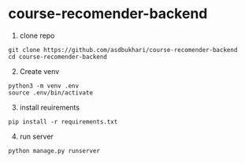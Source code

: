 # course-recomender-backend

1. clone repo

```
git clone https://github.com/asdbukhari/course-recomender-backend
cd course-recomender-backend
```

2. Create venv

```
python3 -m venv .env
source .env/bin/activate
```

3. install reuirements

```
pip install -r requirements.txt
```

4. run server

```
python manage.py runserver
```

